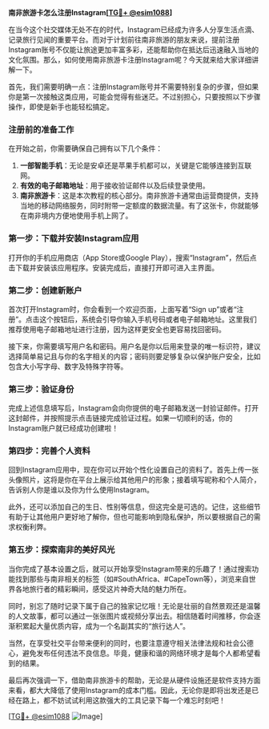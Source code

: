 **南非旅游卡怎么注册Instagram[[TG💪+ @esim1088](https://t.me/s/esim1088)]**

在当今这个社交媒体无处不在的时代，Instagram已经成为许多人分享生活点滴、记录旅行见闻的重要平台。而对于计划前往南非旅游的朋友来说，提前注册Instagram账号不仅能让旅途更加丰富多彩，还能帮助你在抵达后迅速融入当地的文化氛围。那么，如何使用南非旅游卡注册Instagram呢？今天就来给大家详细讲解一下。

首先，我们需要明确一点：注册Instagram账号并不需要特别复杂的步骤，但如果你是第一次接触这类应用，可能会觉得有些迷茫。不过别担心，只要按照以下步骤操作，即使是新手也能轻松搞定。

### 注册前的准备工作

在开始之前，你需要确保自己拥有以下几个条件：
1. **一部智能手机**：无论是安卓还是苹果手机都可以，关键是它能够连接到互联网。
2. **有效的电子邮箱地址**：用于接收验证邮件以及后续登录使用。
3. **南非旅游卡**：这是本次教程的核心部分。南非旅游卡通常由运营商提供，支持当地的移动网络服务，同时附带一定额度的数据流量。有了这张卡，你就能够在南非境内方便地使用手机上网了。

### 第一步：下载并安装Instagram应用

打开你的手机应用商店（App Store或Google Play），搜索“Instagram”，然后点击下载并安装该应用程序。安装完成后，直接打开即可进入主界面。

### 第二步：创建新账户

首次打开Instagram时，你会看到一个欢迎页面，上面写着“Sign up”或者“注册”。点击这个按钮后，系统会引导你输入手机号码或者电子邮箱地址。这里我们推荐使用电子邮箱地址进行注册，因为这样更安全也更容易找回密码。

接下来，你需要填写用户名和密码。用户名是你以后用来登录的唯一标识符，建议选择简单易记且与你的名字相关的内容；密码则要足够复杂以保护账户安全，比如包含大小写字母、数字及特殊字符等。

### 第三步：验证身份

完成上述信息填写后，Instagram会向你提供的电子邮箱发送一封验证邮件。打开这封邮件，并按照提示点击链接完成验证过程。如果一切顺利的话，你的Instagram账户就已经成功创建啦！

### 第四步：完善个人资料

回到Instagram应用中，现在你可以开始个性化设置自己的资料了。首先上传一张头像照片，这将是你在平台上展示给其他用户的形象；接着填写昵称和个人简介，告诉别人你是谁以及你为什么使用Instagram。

此外，还可以添加自己的生日、性别等信息，但这完全是可选的。记住，这些细节有助于让其他用户更好地了解你，但也可能影响到隐私保护，所以要根据自己的需求权衡利弊。

### 第五步：探索南非的美好风光

当你完成了基本设置之后，就可以开始享受Instagram带来的乐趣了！通过搜索功能找到那些与南非相关的标签（如#SouthAfrica、#CapeTown等），浏览来自世界各地旅行者的精彩瞬间，感受这片神奇大陆的魅力所在。

同时，别忘了随时记录下属于自己的独家记忆哦！无论是壮丽的自然景观还是温馨的人文故事，都可以通过一张张图片或视频分享出去。相信随着时间推移，你会逐渐积累起大量优质内容，成为一个名副其实的“旅行达人”。

当然，在享受社交平台带来便利的同时，也要注意遵守相关法律法规和社会公德心，避免发布任何违法不良信息。毕竟，健康和谐的网络环境才是每个人都希望看到的结果。

最后再次强调一下，借助南非旅游卡的帮助，无论是从硬件设施还是软件支持方面来看，都大大降低了使用Instagram的成本门槛。因此，无论你是即将出发还是已经在路上，都不妨试试利用这款强大的工具记录下每一个难忘时刻吧！

[[TG💪+ @esim1088](https://t.me/s/esim1088) ![Image](https://i.postimg.cc/4NQfJmqS/Snipaste-2025-05-13-00-14-12.png)]